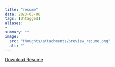 ```yaml
---
title: "resume"
date: 2023-05-06
tags: [Untagged]
aliases:
- 
summary: ""
image:
  src: "thoughts/attachments/preview_resume.png"
  alt: ""
---
```


[Download Resume](thoughts/attachments/syed_android_developer_resume.pdf)


